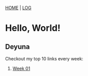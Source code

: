 [HOME](.) | [LOG](TXT/mylog.txt)

# Hello, World!

## Deyuna

Checkout my top 10 links every week:

1. [Week 01](W01/)
